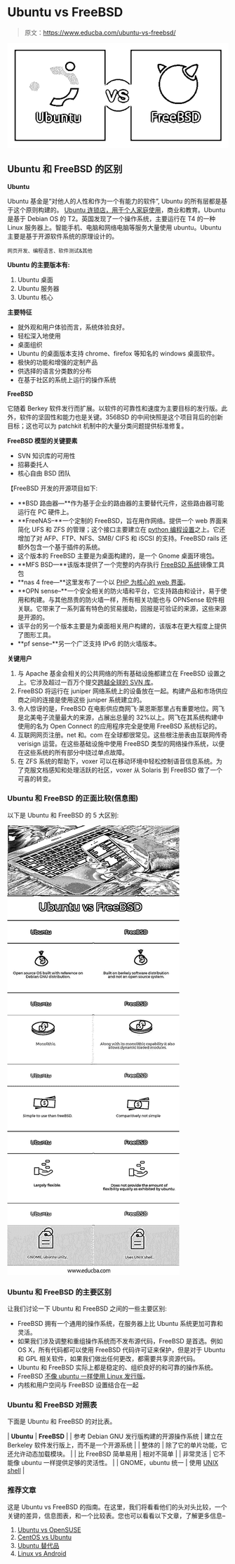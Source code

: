 # Ubuntu vs FreeBSD

> 原文：<https://www.educba.com/ubuntu-vs-freebsd/>

![Ubuntu vs FreeBSD](img/efa8523ddcef257eed07dbea72d56b1c.png)



## Ubuntu 和 FreeBSD 的区别

**Ubuntu**

Ubuntu 基金是“对他人的人性和作为一个有能力的软件”, Ubuntu 的所有层都是基于这个原则构建的。 [Ubuntu 连锁店，用于个人家庭使用](https://www.educba.com/uses-of-ubuntu/)，商业和教育。Ubuntu 是基于 Debian OS 的 T2。英国发现了一个操作系统，主要运行在 T4 的一种 Linux 服务器上。智能手机、电脑和网络电脑等服务大量使用 ubuntu。Ubuntu 主要是基于开源软件系统的原理设计的。

<small>网页开发、编程语言、软件测试&其他</small>

**Ubuntu 的主要版本有:**

1.  Ubuntu 桌面
2.  Ubuntu 服务器
3.  Ubuntu 核心

**主要特征**

*   就外观和用户体验而言，系统体验良好。
*   轻松深入地使用
*   桌面组织
*   Ubuntu 的桌面版本支持 chrome、firefox 等知名的 windows 桌面软件。
*   极快的功能和增强的定制产品
*   供选择的语言分类数的分布
*   在基于社区的系统上运行的操作系统

**FreeBSD**

它随着 Berkey 软件发行而扩展。以软件的可靠性和速度为主要目标的发行版。此外，软件的坚固性和能力也是关键。356BSD 的中间快照是这个项目背后的创新目标；这也可以为 patchkit 机制中的大量分类问题提供标准修复。

**FreeBSD 模型的关键要素**

*   SVN 知识库的可用性
*   招募委托人
*   核心自由 BSD 团队

【FreeBSD 开发的开源项目如下:

*   **BSD 路由器—**作为基于企业的路由器的主要替代元件，这些路由器可能运行在 PC 硬件上。
*   **FreeNAS–**一个定制的 FreeBSD，旨在用作网络。提供一个 web 界面来简化 UFS 和 ZFS 的管理；这个接口主要建立在 [python 编程设置](https://www.educba.com/what-is-python/)之上。它还增加了对 AFP、FTP、NFS、SMB/ CIFS 和 iSCSI 的支持。FreeBSD rails 还额外包含一个基于插件的系统。
*   这个版本的 FreeBSD 主要是为桌面构建的，是一个 Gnome 桌面环境包。
*   **MFS BSD—**该版本提供了一个完整的内存执行 [FreeBSD 系统](https://www.educba.com/what-is-freebsd/)镜像工具包
*   **nas 4 free—**这里发布了一个以 [PHP 为核心的 web 界面](https://www.educba.com/php-string-functions/)。
*   **OPN sense–**一个安全相关的防火墙和平台，它支持路由和设计，易于使用和构建。与其他昂贵的防火墙一样，所有相关功能也与 OPNSense 软件相关联。它带来了一系列富有特色的贸易援助，回报是可验证的来源，这些来源是开源的。
*   该平台的另一个版本主要是为桌面相关用户构建的，该版本在更大程度上提供了图形工具。
*   **pf sense–**另一个广泛支持 IPv6 的防火墙版本。

**关键用户**

1.  与 Apache 基金会相关的公共网络的所有基础设施都建立在 FreeBSD 设置之上。它涉及超过一百万个提交[跨越全球的 SVN 库](https://www.educba.com/svn-interview-questions/)。
2.  FreeBSD 将运行在 juniper 网络系统上的设备放在一起。构建产品和市场供应商之间的连接是使用这些 juniper 系统建立的。
3.  令人惊讶的是，FreeBSD 在电影供应商网飞·莱恩斯那里占有重要地位。网飞是北美电子流量最大的来源，占展出总量的 32%以上。网飞在其系统构建中使用的名为 Open Connect 的应用程序完全是使用 FreeBSD 系统标记的。
4.  互联网网页注册。net 和。com 在全球都很常见。这些根注册表由互联网传奇 verisign 运营。在这些基础设施中使用 FreeBSD 类型的网络操作系统，以便在这些系统的所有部分中绕过单点故障。
5.  在 ZFS 系统的帮助下，voxer 可以在移动环境中轻松控制语音信息系统。为了克服文档感知和处理活跃的社区，voxer 从 Solaris 到 FreeBSD 做了一个可喜的转变。

### Ubuntu 和 FreeBSD 的正面比较(信息图)

以下是 Ubuntu 和 FreeBSD 的 5 大区别:

![Ubuntu vs FreeBSD Infographics](img/2b6d7e5ab249e51a63e17bc708d55235.png)



### Ubuntu 和 FreeBSD 的主要区别

让我们讨论一下 Ubuntu 和 FreeBSD 之间的一些主要区别:

*   FreeBSD 拥有一个通用的操作系统，在服务器上比 Ubuntu 系统更加可靠和灵活。
*   如果我们涉及调整和重组操作系统而不发布源代码，FreeBSD 是首选。例如 OS X，所有代码都可以使用 FreeBSD 代码许可证来保护，但是对于 Ubuntu 和 GPL 相关软件，如果我们做出任何更改，都需要共享资源代码。
*   Ubuntu 和 FreeBSD 实际上都是稳定的、组织良好的和可靠的操作系统。
*   FreeBSD [不像 ubuntu 一样使用 Linux 发行版](https://www.educba.com/introduction-to-linux/)。
*   内核和用户空间与 FreeBSD 设置结合在一起

### Ubuntu 和 FreeBSD 对照表

下面是 Ubuntu 和 FreeBSD 的对比表。

| **Ubuntu** | **FreeBSD** |
| 参考 Debian GNU 发行版构建的开源操作系统 | 建立在 Berkeley 软件发行版上，而不是一个开源系统 |
| 整体的 | 除了它的单片功能，它还允许动态加载模块。 |
| 比 FreeBSD 简单易用 | 相对不简单 |
| 非常灵活 | 它不能像 ubuntu 一样提供足够的灵活性。 |
| GNOME，ubuntu 统一 | 使用 [UNIX shell](https://www.educba.com/what-is-unix-shell/) |

### 推荐文章

这是 Ubuntu vs FreeBSD 的指南。在这里，我们将看看他们的头对头比较，一个关键的差异，信息图表，和一个比较表。您也可以看看以下文章，了解更多信息–

1.  [Ubuntu vs OpenSUSE](https://www.educba.com/ubuntu-vs-opensuse/)
2.  [CentOS vs Ubuntu](https://www.educba.com/centos-vs-ubuntu/)
3.  [Ubuntu 替代品](https://www.educba.com/ubuntu-alternatives/)
4.  [Linux vs Android](https://www.educba.com/linux-vs-android/)





